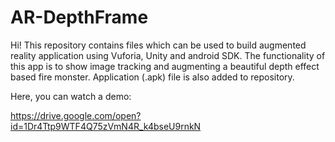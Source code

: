 # AR-DepthFrame

Hi! This repository contains files which can be used to build augmented reality application using Vuforia, Unity and android SDK. The functionality of this app is to show image tracking and augmenting a beautiful depth effect based fire monster. Application (.apk) file is also added to repository. 

Here, you can watch a demo:

https://drive.google.com/open?id=1Dr4Ttp9WTF4Q75zVmN4R_k4bseU9rnkN